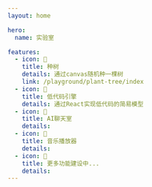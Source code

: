 ```yaml
---
layout: home

hero:
  name: 实验室

features:
  - icon: 🌲
    title: 种树
    details: 通过canvas随机种一棵树
    link: /playground/plant-tree/index
  - icon: 🚀
    title: 低代码引擎
    details: 通过React实现低代码的简易模型
  - icon: 🤖
    title: AI聊天室
    details:
  - icon: 🎸
    title: 音乐播放器
    details:
  - icon: 🚧
    title: 更多功能建设中...
    details:
---
```

